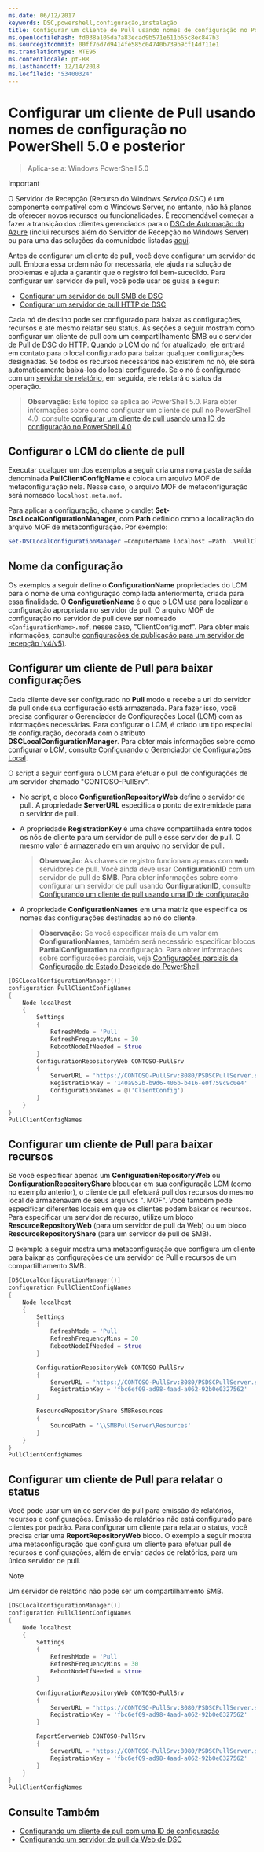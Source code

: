 ```yaml
---
ms.date: 06/12/2017
keywords: DSC,powershell,configuração,instalação
title: Configurar um cliente de Pull usando nomes de configuração no PowerShell 5.0 e posterior
ms.openlocfilehash: fd038a105da7a83ecad9b571e611b65c8ec847b3
ms.sourcegitcommit: 00ff76d7d9414fe585c04740b739b9cf14d711e1
ms.translationtype: MTE95
ms.contentlocale: pt-BR
ms.lasthandoff: 12/14/2018
ms.locfileid: "53400324"
---
```

# <a name="set-up-a-pull-client-using-configuration-names-in-powershell-50-and-later"></a>Configurar um cliente de Pull usando nomes de configuração no PowerShell 5.0 e posterior

> Aplica-se a: Windows PowerShell 5.0

> [!IMPORTANT]
> O Servidor de Recepção (Recurso do Windows *Serviço DSC*) é um componente compatível com o Windows Server, no entanto, não há planos de oferecer novos recursos ou funcionalidades. É recomendável começar a fazer a transição dos clientes gerenciados para o [DSC de Automação do Azure](/azure/automation/automation-dsc-getting-started) (inclui recursos além do Servidor de Recepção no Windows Server) ou para uma das soluções da comunidade listadas [aqui](pullserver.md#community-solutions-for-pull-service).

Antes de configurar um cliente de pull, você deve configurar um servidor de pull. Embora essa ordem não for necessária, ele ajuda na solução de problemas e ajuda a garantir que o registro foi bem-sucedido. Para configurar um servidor de pull, você pode usar os guias a seguir:

- [Configurar um servidor de pull SMB de DSC](pullServerSmb.md)
- [Configurar um servidor de pull HTTP de DSC](pullServer.md)

Cada nó de destino pode ser configurado para baixar as configurações, recursos e até mesmo relatar seu status. As seções a seguir mostram como configurar um cliente de pull com um compartilhamento SMB ou o servidor de Pull de DSC do HTTP. Quando o LCM do nó for atualizado, ele entrará em contato para o local configurado para baixar qualquer configurações designadas. Se todos os recursos necessários não existirem no nó, ele será automaticamente baixá-los do local configurado. Se o nó é configurado com um [servidor de relatório](reportServer.md), em seguida, ele relatará o status da operação.

> **Observação**: Este tópico se aplica ao PowerShell 5.0.
Para obter informações sobre como configurar um cliente de pull no PowerShell 4.0, consulte [configurar um cliente de pull usando uma ID de configuração no PowerShell 4.0](pullClientConfigID4.md)

## <a name="configure-the-pull-client-lcm"></a>Configurar o LCM do cliente de pull

Executar qualquer um dos exemplos a seguir cria uma nova pasta de saída denominada **PullClientConfigName** e coloca um arquivo MOF de metaconfiguração nela. Nesse caso, o arquivo MOF de metaconfiguração será nomeado `localhost.meta.mof`.

Para aplicar a configuração, chame o cmdlet **Set-DscLocalConfigurationManager**, com **Path** definido como a localização do arquivo MOF de metaconfiguração. Por exemplo:

```powershell
Set-DSCLocalConfigurationManager –ComputerName localhost –Path .\PullClientConfigName –Verbose.
```

## <a name="configuration-name"></a>Nome da configuração

Os exemplos a seguir define o **ConfigurationName** propriedades do LCM para o nome de uma configuração compilada anteriormente, criada para essa finalidade. O **ConfigurationName** é o que o LCM usa para localizar a configuração apropriada no servidor de pull. O arquivo MOF de configuração no servidor de pull deve ser nomeado `<ConfigurationName>.mof`, nesse caso, "ClientConfig.mof". Para obter mais informações, consulte [configurações de publicação para um servidor de recepção (v4/v5)](publishConfigs.md).

## <a name="set-up-a-pull-client-to-download-configurations"></a>Configurar um cliente de Pull para baixar configurações

Cada cliente deve ser configurado no **Pull** modo e recebe a url do servidor de pull onde sua configuração está armazenada. Para fazer isso, você precisa configurar o Gerenciador de Configurações Local (LCM) com as informações necessárias. Para configurar o LCM, é criado um tipo especial de configuração, decorada com o atributo **DSCLocalConfigurationManager**. Para obter mais informações sobre como configurar o LCM, consulte [Configurando o Gerenciador de Configurações Local](../managing-nodes/metaConfig.md).

O script a seguir configura o LCM para efetuar o pull de configurações de um servidor chamado "CONTOSO-PullSrv".

- No script, o bloco **ConfigurationRepositoryWeb** define o servidor de pull. A propriedade **ServerURL** especifica o ponto de extremidade para o servidor de pull.

- A propriedade **RegistrationKey** é uma chave compartilhada entre todos os nós de cliente para um servidor de pull e esse servidor de pull. O mesmo valor é armazenado em um arquivo no servidor de pull.
  > **Observação**: As chaves de registro funcionam apenas com **web** servidores de pull. Você ainda deve usar **ConfigurationID** com um servidor de pull de **SMB**.
  > Para obter informações sobre como configurar um servidor de pull usando **ConfigurationID**, consulte [Configurando um cliente de pull usando uma ID de configuração](pullClientConfigId.md)

- A propriedade **ConfigurationNames** em uma matriz que especifica os nomes das configurações destinadas ao nó do cliente.
  >**Observação:** Se você especificar mais de um valor em **ConfigurationNames**, também será necessário especificar blocos **PartialConfiguration** na configuração.
  >Para obter informações sobre configurações parciais, veja [Configurações parciais da Configuração de Estado Desejado do PowerShell](partialConfigs.md).

```powershell
[DSCLocalConfigurationManager()]
configuration PullClientConfigNames
{
    Node localhost
    {
        Settings
        {
            RefreshMode = 'Pull'
            RefreshFrequencyMins = 30
            RebootNodeIfNeeded = $true
        }
        ConfigurationRepositoryWeb CONTOSO-PullSrv
        {
            ServerURL = 'https://CONTOSO-PullSrv:8080/PSDSCPullServer.svc'
            RegistrationKey = '140a952b-b9d6-406b-b416-e0f759c9c0e4'
            ConfigurationNames = @('ClientConfig')
        }
    }
}
PullClientConfigNames
```

## <a name="set-up-a-pull-client-to-download-resources"></a>Configurar um cliente de Pull para baixar recursos

Se você especificar apenas um **ConfigurationRepositoryWeb** ou **ConfigurationRepositoryShare** bloquear em sua configuração LCM (como no exemplo anterior), o cliente de pull efetuará pull dos recursos do mesmo local de armazenavam de seus arquivos ". MOF". Você também pode especificar diferentes locais em que os clientes podem baixar os recursos. Para especificar um servidor de recurso, utilize um bloco **ResourceRepositoryWeb** (para um servidor de pull da Web) ou um bloco **ResourceRepositoryShare** (para um servidor de pull de SMB).

O exemplo a seguir mostra uma metaconfiguração que configura um cliente para baixar as configurações de um servidor de Pull e recursos de um compartilhamento SMB.

```powershell
[DSCLocalConfigurationManager()]
configuration PullClientConfigNames
{
    Node localhost
    {
        Settings
        {
            RefreshMode = 'Pull'
            RefreshFrequencyMins = 30
            RebootNodeIfNeeded = $true
        }

        ConfigurationRepositoryWeb CONTOSO-PullSrv
        {
            ServerURL = 'https://CONTOSO-PullSrv:8080/PSDSCPullServer.svc'
            RegistrationKey = 'fbc6ef09-ad98-4aad-a062-92b0e0327562'
        }

        ResourceRepositoryShare SMBResources
        {
            SourcePath = '\\SMBPullServer\Resources'
        }
    }
}
PullClientConfigNames
```

## <a name="set-up-a-pull-client-to-report-status"></a>Configurar um cliente de Pull para relatar o status

Você pode usar um único servidor de pull para emissão de relatórios, recursos e configurações. Emissão de relatórios não está configurado para clientes por padrão. Para configurar um cliente para relatar o status, você precisa criar uma **ReportRepositoryWeb** bloco. O exemplo a seguir mostra uma metaconfiguração que configura um cliente para efetuar pull de recursos e configurações, além de enviar dados de relatórios, para um único servidor de pull.

> [!NOTE]
> Um servidor de relatório não pode ser um compartilhamento SMB.

```powershell
[DSCLocalConfigurationManager()]
configuration PullClientConfigNames
{
    Node localhost
    {
        Settings
        {
            RefreshMode = 'Pull'
            RefreshFrequencyMins = 30
            RebootNodeIfNeeded = $true
        }

        ConfigurationRepositoryWeb CONTOSO-PullSrv
        {
            ServerURL = 'https://CONTOSO-PullSrv:8080/PSDSCPullServer.svc'
            RegistrationKey = 'fbc6ef09-ad98-4aad-a062-92b0e0327562'
        }

        ReportServerWeb CONTOSO-PullSrv
        {
            ServerURL = 'https://CONTOSO-PullSrv:8080/PSDSCPullServer.svc'
            RegistrationKey = 'fbc6ef09-ad98-4aad-a062-92b0e0327562'
        }
    }
}
PullClientConfigNames
```

## <a name="see-also"></a>Consulte Também

* [Configurando um cliente de pull com uma ID de configuração](PullClientConfigNames.md)
* [Configurando um servidor de pull da Web de DSC](pullServer.md)
